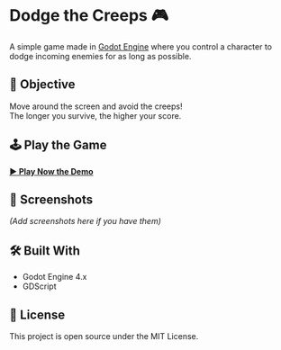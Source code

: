 # Dodge the Creeps 🎮

A simple game made in [Godot Engine](https://godotengine.org/) where you control a character to dodge incoming enemies for as long as possible.

## 🎯 Objective
Move around the screen and avoid the creeps!  
The longer you survive, the higher your score.

## 🕹 Play the Game
**[▶ Play Now the Demo](https://IanChristopherTandog.github.io/DodgeTheCreeps)**

## 📸 Screenshots
*(Add screenshots here if you have them)*

## 🛠 Built With
- Godot Engine 4.x
- GDScript

## 📄 License
This project is open source under the MIT License.
